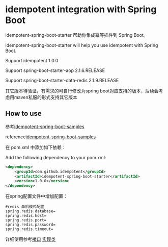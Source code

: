 # idempotent integration with Spring Boot

idempotent-spring-boot-starter 帮助你集成幂等插件到 Spring Boot。

idempotent-spring-boot-starter will help you use idempotent with Spring Boot.

Support idempotent 1.0.0

Support spring-boot-starter-aop 2.1.6.RELEASE

Support spring-boot-starter-data-redis 2.1.9.RELEASE

其它版本待验证，有需求的可自行修改为spring boot对应支持的版本，后续会考虑用maven私服的形式支持其它版本

## How to use

参考[idempotent-spring-boot-samples](https://github.com/zhangmengchuangithub/idempotent-spring-boot/tree/master/idempotent-spring-boot-samples)

reference[idempotent-spring-boot-samples](https://github.com/zhangmengchuangithub/idempotent-spring-boot/tree/master/idempotent-spring-boot-samples)

在 pom.xml 中添加如下依赖：

Add the following dependency to your pom.xml: 

```xml
<dependency>
    <groupId>com.github.idempotent</groupId>
    <artifactId>idempotent-spring-boot-starter</artifactId>
    <version>1.0.0</version>
</dependency>
```



在spring配置文件中增加配置：

```properties
#redis 单机模式配置
spring.redis.database=
spring.redis.host=
spring.redis.port=
spring.redis.password=
spring.redis.timeout=
```



详细使用参考[接口](https://github.com/zhangmengchuangithub/idempotent-spring-boot/blob/master/idempotent-spring-boot-samples/src/main/java/com/github/idempotent/samples/services/UserService.java) [实现类](https://github.com/zhangmengchuangithub/idempotent-spring-boot/blob/master/idempotent-spring-boot-samples/src/main/java/com/github/idempotent/samples/services/UserServiceImpl.java)

